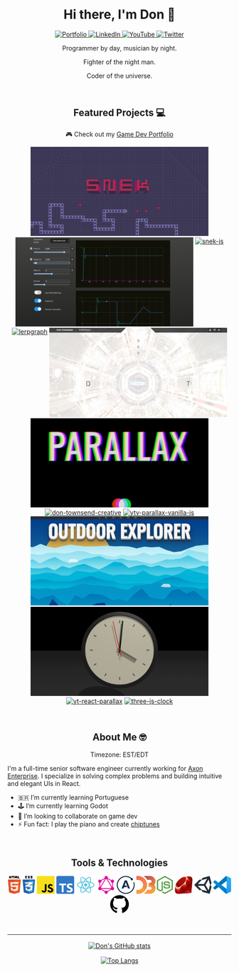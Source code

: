 <h1 align="center">
  <strong>Hi there, I'm Don 👾</strong>
</h1>

<!--
**townofdon/townofdon** is a ✨ _special_ ✨ repository because its `README.md` (this file) appears on your GitHub profile.
-->

<!--
Available themes here: https://github.com/anuraghazra/github-readme-stats/blob/master/themes/README.md#stats
-->

<p align="center">
  <a href="https://dontownsendcreative.com/">
    <img alt="Portfolio" src="https://img.shields.io/badge/PORTFOLIO-ffffff.svg?colorA=ffffff&style=for-the-badge" />
  </a>
  <a href="https://www.linkedin.com/in/townsenddon/">
    <img alt="LinkedIn" src="https://img.shields.io/badge/LINKEDIN-0959aa.svg?colorA=0A66C2&logo=linkedin&style=for-the-badge" />
  </a>
  <a href="https://www.youtube.com/channel/UC0s6jJw80V6-qG9KkUVjXfA">
    <img alt="YouTube" src="https://img.shields.io/badge/YOUTUBE-e60000.svg?colorA=FF0000&logo=youtube&logoColor=white&style=for-the-badge" />
  </a>
  <a href="https://twitter.com/donjuancodes">
    <img alt="Twitter" src="https://img.shields.io/badge/-TWITTER-0e9af1.svg?colorA=1DA1F2&logo=twitter&logoColor=white&style=for-the-badge" />
  </a>
</p>

<p align="center">
Programmer by day, musician by night.
</p>

<p align="center">
Fighter of the night man.
</p>

<p align="center">
Coder of the universe.
</p>

<br/>

<h2 align="center">
  Featured Projects 💻
</h2>

<p align="center">🎮 Check out my <a href="https://donjuanjavier.itch.io/">Game Dev Portfolio</a></p>

<!--
PROJECTS AUTO-GENERATED
EDIT: config.yml
RUN: npm run build
-->

<p align="center">
  <!-- BEGIN_REPOS -->
  <a href="https://townofdon.github.io/snek-js/" target="_blank" ref="noopener noreferrer"><img alt="snek-js" src="./assets/img/repo/snek-banner-1280x640.png" width="400" align="bottom"/></a>
  <a href="https://townofdon.github.io/lerpgraph" target="_blank" ref="noopener noreferrer"><img alt="lerpgraph" src="./assets/img/repo/lerpgraph-damped-spring-fns.png" width="400" align="bottom"/></a>
  <a href="https://github.com/townofdon/snek-js"><img alt="snek-js" src="https://github-readme-stats.vercel.app/api/pin/?username=townofdon&amp;repo=snek-js&amp;theme=noctis_minimus" align="top"/></a>
  <a href="https://github.com/townofdon/lerpgraph"><img alt="lerpgraph" src="https://github-readme-stats.vercel.app/api/pin/?username=townofdon&amp;repo=lerpgraph&amp;theme=noctis_minimus" align="top"/></a>
  <a href="https://dontownsendcreative.com/" target="_blank" ref="noopener noreferrer"><img alt="don-townsend-creative" src="./assets/img/repo/don-townsend-creative.png" width="400" align="bottom"/></a>
  <a href="https://townofdon.github.io/ytv-parallax-vanilla-js/" target="_blank" ref="noopener noreferrer"><img alt="ytv-parallax-vanilla-js" src="./assets/img/repo/ytv-parallax-vanilla-js.png" width="400" align="bottom"/></a>
  <a href="https://github.com/townofdon/don-townsend-creative"><img alt="don-townsend-creative" src="https://github-readme-stats.vercel.app/api/pin/?username=townofdon&amp;repo=don-townsend-creative&amp;theme=noctis_minimus" align="top"/></a>
  <a href="https://github.com/townofdon/ytv-parallax-vanilla-js"><img alt="ytv-parallax-vanilla-js" src="https://github-readme-stats.vercel.app/api/pin/?username=townofdon&amp;repo=ytv-parallax-vanilla-js&amp;theme=noctis_minimus" align="top"/></a>
  <a href="https://townofdon.github.io/yt-react-parallax" target="_blank" ref="noopener noreferrer"><img alt="yt-react-parallax" src="./assets/img/repo/yt-react-parallax.png" width="400" align="bottom"/></a>
  <a href="https://townofdon.github.io/three-js-clock" target="_blank" ref="noopener noreferrer"><img alt="three-js-clock" src="./assets/img/repo/three-js-clock.png" width="400" align="bottom"/></a>
  <a href="https://github.com/townofdon/yt-react-parallax"><img alt="yt-react-parallax" src="https://github-readme-stats.vercel.app/api/pin/?username=townofdon&amp;repo=yt-react-parallax&amp;theme=noctis_minimus" align="top"/></a>
  <a href="https://github.com/townofdon/three-js-clock"><img alt="three-js-clock" src="https://github-readme-stats.vercel.app/api/pin/?username=townofdon&amp;repo=three-js-clock&amp;theme=noctis_minimus" align="top"/></a>
  
  <!-- END_REPOS -->
</p>

<br />

<h2 align="center">
  About Me 🤓
</h2>

<p align="center">
Timezone: EST/EDT
</p>

I'm a full-time senior software engineer currently working for [Axon Enterprise](https://www.axon.com/). I specialize in solving complex problems and building intuitive and elegant UIs in React.

- 🇧🇷 I’m currently learning Portuguese
- 🕹 I’m currently learning Godot
- 🤙 I’m looking to collaborate on game dev
- ⚡ Fun fact: I play the piano and create [chiptunes](https://mutemapper.bandcamp.com/album/snek-ost)

<br />

<h2 align="center">
Tools & Technologies
</h2>

<!--
TOOLS AUTO-GENERATED
EDIT: config.yml
RUN: npm run build
-->

<p align="center">
  <!-- BEGIN_TOOLS -->
  <a href="https://www.w3.org/html/" target="_blank" ref="noopener noreferrer"><img src="./assets/img/logo/html5.png" alt="Html" height="40" style="max-width: 100%;"/></a>
  <a href="https://www.w3schools.com/css/" target="_blank" ref="noopener noreferrer"><img src="./assets/img/logo/css3.png" alt="CSS" height="40" style="max-width: 100%;"/></a>
  <a href="https://developer.mozilla.org/en-US/docs/Web/JavaScript" target="_blank" ref="noopener noreferrer"><img src="./assets/img/logo/javascript.png" alt="JavaScript" height="40" style="max-width: 100%;"/></a>
  <a href="https://www.typescriptlang.org/" target="_blank" ref="noopener noreferrer"><img src="./assets/img/logo/typescript.png" alt="Typescript" height="40" style="max-width: 100%;"/></a>
  <a href="https://reactjs.org/" target="_blank" ref="noopener noreferrer"><img src="./assets/img/logo/react.png" alt="React" height="40" style="max-width: 100%;"/></a>
  <a href="https://graphql.org/" target="_blank" ref="noopener noreferrer"><img src="./assets/img/logo/graphql.png" alt="GraphQL" height="40" style="max-width: 100%;"/></a>
  <a href="https://www.apollographql.com/docs/react/" target="_blank" ref="noopener noreferrer"><img src="./assets/img/logo/apollo.png" alt="Apollo" height="40" style="max-width: 100%;"/></a>
  <a href="https://d3js.org/" target="_blank" ref="noopener noreferrer"><img src="./assets/img/logo/d3.png" alt="D3" height="40" style="max-width: 100%;"/></a>
  <a href="https://nodejs.org/en/" target="_blank" ref="noopener noreferrer"><img src="./assets/img/logo/nodejs.png" alt="NodeJS" height="40" style="max-width: 100%;"/></a>
  <a href="https://www.ruby-lang.org/en/" target="_blank" ref="noopener noreferrer"><img src="./assets/img/logo/ruby.png" alt="Ruby" height="40" style="max-width: 100%;"/></a>
  <a href="https://unity.com/" target="_blank" ref="noopener noreferrer"><img src="./assets/img/logo/unity.png" alt="Unity" height="40" style="max-width: 100%;"/></a>
  <a href="https://code.visualstudio.com/" target="_blank" ref="noopener noreferrer"><img src="./assets/img/logo/vscode.png" alt="Visual Studio Code" height="40" style="max-width: 100%;"/></a>
  <a href="https://github.com/townofdon" target="_blank" ref="noopener noreferrer"><img src="./assets/img/logo/github.png" alt="Github" height="40" style="max-width: 100%;"/></a>
  
  <!-- END_TOOLS -->
</p>

<br/>

---

<p align="center">
  <a href="https://github.com/townofdon/github-readme-stats">
    <img alt="Don's GitHub stats" src="https://github-readme-stats.vercel.app/api?username=townofdon&show_icons=true&theme=onedark&count_private=true" align="center" />
  </a>
</p>
<p align="center">
  <a href="https://github.com/townofdon/github-readme-stats">
    <img alt="Top Langs" src="https://github-readme-stats.vercel.app/api/top-langs/?username=townofdon&theme=onedark&layout=compact&count_private=true" align="center" />
  </a>
</p>
